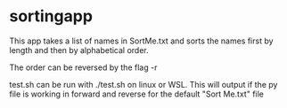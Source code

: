 # sortingapp

This app takes a list of names in SortMe.txt and sorts the names first by length and then by alphabetical order.

The order can be reversed by the flag -r

test.sh can be run with ./test.sh on linux or WSL. This will output if the py file is working in forward and reverse for the default "Sort Me.txt" file